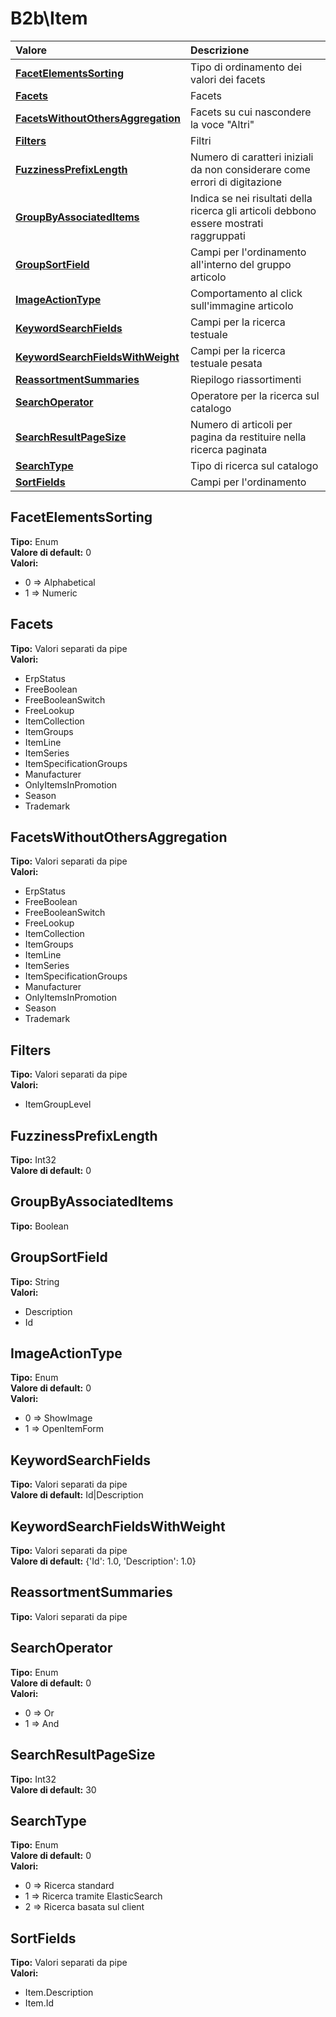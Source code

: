 # B2b\Item

| Valore | Descrizione |
| :--- | :--- |
| [**FacetElementsSorting**](b2bitem.md#facetelementssorting) | Tipo di ordinamento dei valori dei facets |
| [**Facets**](b2bitem.md#facets) | Facets |
| [**FacetsWithoutOthersAggregation**](b2bitem.md#facetswithoutothersaggregation) | Facets su cui nascondere la voce "Altri" |
| [**Filters**](b2bitem.md#filters) | Filtri |
| [**FuzzinessPrefixLength**](b2bitem.md#fuzzinessprefixlength) | Numero di caratteri iniziali da non considerare come errori di digitazione |
| [**GroupByAssociatedItems**](b2bitem.md#groupbyassociateditems) | Indica se nei risultati della ricerca gli articoli debbono essere mostrati raggruppati |
| [**GroupSortField**](b2bitem.md#groupsortfield) | Campi per l'ordinamento all'interno del gruppo articolo |
| [**ImageActionType**](b2bitem.md#imageactiontype) | Comportamento al click sull'immagine articolo |
| [**KeywordSearchFields**](b2bitem.md#keywordsearchfields) | Campi per la ricerca testuale |
| [**KeywordSearchFieldsWithWeight**](b2bitem.md#keywordsearchfieldswithweight) | Campi per la ricerca testuale pesata |
| [**ReassortmentSummaries**](b2bitem.md#reassortmentsummaries) | Riepilogo riassortimenti |
| [**SearchOperator**](b2bitem.md#searchoperator) | Operatore per la ricerca sul catalogo |
| [**SearchResultPageSize**](b2bitem.md#searchresultpagesize) | Numero di articoli per pagina da restituire nella ricerca paginata |
| [**SearchType**](b2bitem.md#searchtype) | Tipo di ricerca sul catalogo |
| [**SortFields**](b2bitem.md#sortfields) | Campi per l'ordinamento |

## FacetElementsSorting

**Tipo:** Enum  
**Valore di default:** 0  
**Valori:**

* 0 =&gt; Alphabetical
* 1 =&gt; Numeric

## Facets

**Tipo:** Valori separati da pipe  
**Valori:**

* ErpStatus
* FreeBoolean
* FreeBooleanSwitch
* FreeLookup
* ItemCollection
* ItemGroups
* ItemLine
* ItemSeries
* ItemSpecificationGroups
* Manufacturer
* OnlyItemsInPromotion
* Season
* Trademark

## FacetsWithoutOthersAggregation

**Tipo:** Valori separati da pipe  
**Valori:**

* ErpStatus
* FreeBoolean
* FreeBooleanSwitch
* FreeLookup
* ItemCollection
* ItemGroups
* ItemLine
* ItemSeries
* ItemSpecificationGroups
* Manufacturer
* OnlyItemsInPromotion
* Season
* Trademark

## Filters

**Tipo:** Valori separati da pipe  
**Valori:**

* ItemGroupLevel

## FuzzinessPrefixLength

**Tipo:** Int32  
**Valore di default:** 0

## GroupByAssociatedItems

**Tipo:** Boolean

## GroupSortField

**Tipo:** String  
**Valori:**

* Description
* Id

## ImageActionType

**Tipo:** Enum  
**Valore di default:** 0  
**Valori:**

* 0 =&gt; ShowImage
* 1 =&gt; OpenItemForm

## KeywordSearchFields

**Tipo:** Valori separati da pipe  
**Valore di default:** Id\|Description

## KeywordSearchFieldsWithWeight

**Tipo:** Valori separati da pipe  
**Valore di default:** {'Id': 1.0, 'Description': 1.0}

## ReassortmentSummaries

**Tipo:** Valori separati da pipe

## SearchOperator

**Tipo:** Enum  
**Valore di default:** 0  
**Valori:**

* 0 =&gt; Or
* 1 =&gt; And

## SearchResultPageSize

**Tipo:** Int32  
**Valore di default:** 30

## SearchType

**Tipo:** Enum  
**Valore di default:** 0  
**Valori:**

* 0 =&gt; Ricerca standard
* 1 =&gt; Ricerca tramite ElasticSearch
* 2 =&gt; Ricerca basata sul client

## SortFields

**Tipo:** Valori separati da pipe  
**Valori:**

* Item.Description
* Item.Id
